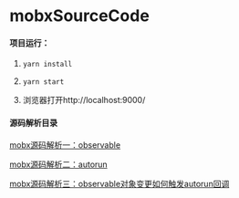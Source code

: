 # mobxSourceCode

#### 项目运行：

1. `yarn install`

2. `yarn start`

3. 浏览器打开http://localhost:9000/

#### 源码解析目录

[mobx源码解析一：observable](https://juejin.im/post/5da44c1951882560e87e6f47)

[mobx源码解析二：autorun](https://juejin.im/post/5da52793e51d45784954730f)

[mobx源码解析三：observable对象变更如何触发autorun回调](https://juejin.im/post/5da55f9b5188257ec1708345)
